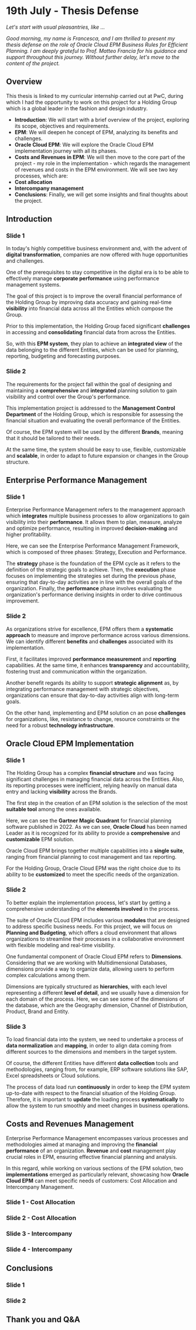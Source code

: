 # 19th July - Thesis Defense

*Let's start with usual pleasantries, like ...*

*Good morning, my name is Francesca, and I am thrilled to present my thesis defense on the role of Oracle Cloud EPM Business Rules for Efficient Planning. 
I am deeply grateful to Prof. Matteo Francia for his guidance and support throughout this journey. 
Without further delay, let's move to the content of the project.*

## Overview

This thesis is linked to my curricular internship carried out at PwC, during which I had the opportunity to work on this project for a Holding Group which is a global leader in the fashion and design industry.

- **Introduction**: We will start with a brief overview of the project, exploring its scope, objectives and requirements.
- **EPM**: We will deepen he concept of EPM, analyzing its benefits and challenges.
- **Oracle Cloud EPM**: We will explore the Oracle Cloud EPM implementation journey with all its phases.
- **Costs and Revenues in EPM**: We will then move to the core part of the project - my role in the implementation - which regards the management of revenues and costs in the EPM environment. We will see two key processes, which are:
- **Cost allocation**
- **Intercompany management**
- **Conclusions**: Finally, we will get some insights and final thoughts about the project.

## Introduction

### Slide 1

In today's highly competitive business environment and, with the advent of **digital transformation**, companies are now offered with huge opportunities and challenges.

One of the prerequisites to stay competitive in the digital era is to be able to effectively manage **corporate performance** using performance management systems.

The goal of this project is to improve the overall financial performance of the Holding Group by improving data accuracy and gaining real-time **visibility** into financial data across all the Entities which compose the Group.

Prior to this implementation, the Holding Group faced significant **challenges** in accessing and **consolidating** financial data from across the Entities.

So, with this **EPM system**, they plan to achieve an **integrated view** of the data belonging to the different Entities, which can be used for planning, reporting, budgeting and forecasting purposes.

### Slide 2

The requirements for the project fall within the goal of designing and maintaining a **comprehensive** and **integrated** planning solution to gain visibility and control over the Group's performance. 

This implementation project is addressed to the **Management Control Department** of the Holding Group, which is responsible for assessing the financial situation and evaluating the overall performance of the Entities.

Of course, the EPM system will be used by the different **Brands**, meaning that it should be tailored to their needs.

At the same time, the system should be easy to use, flexible, customizable and **scalable**, in order to adapt to future expansion or changes in the Group structure.

## Enterprise Performance Management

### Slide 1

Enterprise Performance Management refers to the management approach which **integrates** multiple business processes to allow organizations to gain visibility into their **performance**. 
It allows them to plan, measure, analyze and optimize performance, resulting in improved **decision-making** and higher profitability.

Here, we can see the Enterprise Performance Management Framework, which is composed of three phases: Strategy, Execution and Performance.

The **strategy** phase is the foundation of the EPM cycle as it refers to the definition of the strategic goals to achieve.
Then, the **execution** phase focuses on implementing the strategies set during the previous phase, ensuring that day-to-day activities are in line with the overall goals of the organization.
Finally, the **performance** phase involves evaluating the organization's performance deriving insights in order to drive continuous improvement.

### Slide 2

As organizations strive for excellence, EPM offers them a **systematic approach** to measure and improve performance across various dimensions.
We can identify different **benefits** and **challenges** associated with its implementation.

First, it facilitates improved **performance measurement** and **reporting** capabilities.
At the same time, it enhances **transparency** and accountability, fostering trust and communication within the organization.

Another benefit regards its ability to support **strategic alignment** as, by integrating performance management with strategic objectives, organizations can ensure that day-to-day activities align with long-term goals.

On the other hand, implementing and EPM solution cn an pose **challenges** for organizations, like, resistance to change, resource constraints or the need for a robust **technology infrastructure**.

## Oracle Cloud EPM Implementation

### Slide 1

The Holding Group has a complex **financial structure** and was facing significant challenges in managing financial data across the Entities.
Also, its reporting processes were inefficient, relying heavily on manual data entry and lacking **visibility** across the Brands.

The first step in the creation of an EPM solution is the selection of the most **suitable tool** among the ones available.

Here, we can see the **Gartner Magic Quadrant** for financial planning software published in 2022.
As we can see, **Oracle Cloud** has been named Leader as it is recognized for its ability to provide a **comprehensive** and **customizable** EPM solution.

Oracle Cloud EPM brings together multiple capabilities into a **single suite**, ranging from financial planning to cost management and tax reporting.

For the Holding Group, Oracle Cloud EPM was the right choice due to its ability to be **customized** to meet the specific needs of the organization.

### Slide 2

To better explain the implementation process, let's start by getting a comprehensive understanding of the **elements involved** in the process.

The suite of Oracle CLoud EPM includes various **modules** that are designed to address specific business needs.
For this project, we will focus on **Planning and Budgeting**, which offers a cloud environment that allows organizations to streamline their processes in a collaborative environment with flexible modeling and real-time visibility.

One fundamental component of Oracle Cloud EPM refers to **Dimensions**.
Considering that we are working with Multidimensional Databases, dimensions provide a way to organize data, allowing users to perform complex calculations among them.

Dimensions are typically structured as **hierarchies**, with each level representing a different **level of detail**, and we usually have a dimension for each domain of the process.
Here, we can see some of the dimensions of the database, which are the Geography dimension, Channel of Distribution, Product, Brand and Entity.

### Slide 3

To load financial data into the system, we need to undertake a process of **data normalization** and **mapping**, in order to align data coming from different sources to the dimensions and members in the target system.

Of course, the different Entities have different **data collection** tools and methodologies, ranging from, for example, ERP software solutions like SAP, Excel spreadsheets or Cloud solutions.

The process of data load run **continuously** in order to keep the EPM system up-to-date with respect to the financial situation of the Holding Group.
Therefore, it is important to **update** the loading process **systematically** to allow the system to run smoothly and meet changes in business operations.

## Costs and Revenues Management

Enterprise Performance Management encompasses various processes and methodologies aimed at managing and improving the **financial performance** of an organization. 
**Revenue** and **cost** management play crucial roles in EPM, ensuring effective financial planning and analysis.

In this regard, while working on various sections of the EPM solution, two **implementations** emerged as particularly relevant, showcasing how **Oracle Cloud EPM** can meet specific needs of customers: Cost Allocation and Intercompany Management.

###  Slide 1 - Cost Allocation
### Slide 2 - Cost Allocation

### Slide 3 - Intercompany
### Slide 4 - Intercompany

## Conclusions

### Slide 1
### Slide 2

## Thank you and Q&A